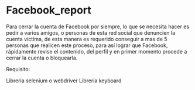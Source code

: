 # Facebook_report
Para cerrar la cuenta de Facebook por siempre, lo que se necesita hacer es pedir a varios amigos, o personas de esta red social  que denuncien la cuenta victima, de esta manera es requerido conseguir a mas de 5 personas que realicen este proceso, para así lograr que Facebook, rápidamente revise el contenido, del perfil y en primer momento procede a cerrar la cuenta o bloquearla.

Requisito:

Libreria selenium o webdriver
Libreria keyboard 

